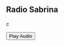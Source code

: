 ## Radio Sabrina
c
<audio preload loop>
            <source id="audio-source" src="https://DylanTsai.github.io/radio-sabrina/songs/A Little Too Much.mp3" type="audio/mpeg">
</audio>

<button onclick="var audio = new Audio('/songs/A Little Too Much.mp3');audio.play();">Play Audio</button>
